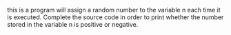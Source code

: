 this is a program will assign a random number to the variable n each time it is executed. Complete the source code in order to print whether the number stored in the variable n is positive or negative.
